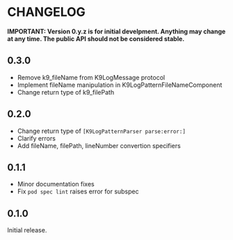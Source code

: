 # CHANGELOG

**IMPORTANT: Version 0.y.z is for initial develpment. Anything may change at any time. The public API should not be considered stable.**

## 0.3.0

* Remove k9_fileName from K9LogMessage protocol
* Implement fileName manipulation in K9LogPatternFileNameComponent
* Change return type of k9_filePath

## 0.2.0

* Change return type of `[K9LogPatternParser parse:error:]`
* Clarify errors
* Add fileName, filePath, lineNumber convertion specifiers

## 0.1.1

* Minor documentation fixes
* Fix `pod spec lint` raises error for subspec

## 0.1.0

Initial release.
